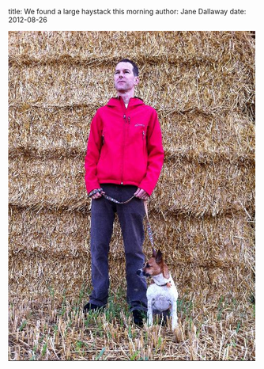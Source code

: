 
title: We found a large haystack this morning
author: Jane Dallaway
date: 2012-08-26

<div>
<a href="/media/Xphoto.JPG">
<img width="500" src="/media/Xphoto.JPG.500.JPG" height="667"></img>
</a>
</div>


    